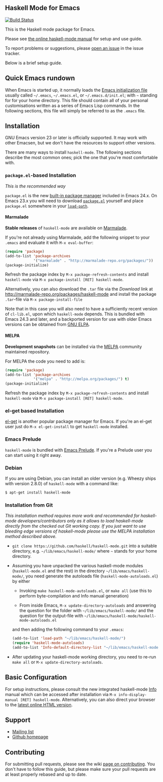 Haskell Mode for Emacs
----------------------

[![Build Status](https://travis-ci.org/haskell/haskell-mode.svg?branch=master)](https://travis-ci.org/haskell/haskell-mode)

This is the Haskell mode package for Emacs.

Please see
[the online haskell-mode manual](https://github.com/haskell/haskell-mode/wiki)
for setup and use guide.

To report problems or suggestions, please
[open an issue](https://github.com/haskell/haskell-mode/issues?state=open)
in the issue tracker.

Below is a brief setup guide.

Quick Emacs rundown
--------------------

When Emacs is started up, it normally loads the
[Emacs initialization file](http://www.gnu.org/software/emacs/manual/html_node/emacs/Init-File.html)
usually called `~/.emacs`, `~/.emacs.el`, or `~/.emacs.d/init.el`;
with `~` standing for for your home directory.  This file should
contain all of your personal customisations written as a series of
Emacs Lisp commands.  In the following sections, this file will simply
be referred to as the `.emacs` file.

Installation
------------

GNU Emacs version 23 or later is officially supported.  It may work
with other Emacsen, but we don't have the resources to support other
versions.

There are many ways to install `haskell-mode`. The following sections
describe the most common ones; pick the one that you're most
comfortable with.

### `package.el`-based Installation

*This is the recommended way*

`package.el` is the new
[built-in package manager](http://www.emacswiki.org/emacs/ELPA#toc4)
included in Emacs 24.x. On Emacs 23.x you will need to download
[`package.el`](http://bit.ly/pkg-el23) yourself and place `package.el`
somewhere in your
[`load-path`](http://www.emacswiki.org/emacs/LoadPath).

#### Marmalade

**Stable releases** of `haskell-mode` are available on
[Marmalade](http://marmalade-repo.org/packages/haskell-mode).

If you're not already using Marmalade, add the following snippet to
your `.emacs` and evaluate it with `M-x eval-buffer`:

```el
(require 'package)
(add-to-list 'package-archives
             '("marmalade" . "http://marmalade-repo.org/packages/"))
(package-initialize)
```

Refresh the package index by `M-x package-refresh-contents` and install
`haskell-mode` via `M-x package-install [RET] haskell-mode`.

Alternatively, you can also download the `.tar` file via the
_Download_ link at http://marmalade-repo.org/packages/haskell-mode and
install the package `.tar`-file via `M-x package-install-file`

Note that in this case you will also need to have a sufficiently
recent version of `cl-lib.el`, upon which `haskell-mode` depends.
This is bundled with Emacs 24.3 and later, and a backported version
for use with older Emacs versions can be obtained from
[GNU ELPA](http://elpa.gnu.org/packages/cl-lib.html).

#### MELPA

**Development snapshots** can be installed via the
[MELPA](http://melpa.org) community maintained repository.

For MELPA the code you need to add is:

```lisp
(require 'package)
(add-to-list 'package-archives
             '("melpa" . "http://melpa.org/packages/") t)
(package-initialize)
```

Refresh the package index by `M-x package-refresh-contents` and install
`haskell-mode` via `M-x package-install [RET] haskell-mode`.

### el-get based Installation

[el-get](https://github.com/dimitri/el-get) is another popular package manager for Emacs.
If you're an el-get user just do `M-x el-get-install` to get `haskell-mode` installed.

### Emacs Prelude

`haskell-mode` is bundled with
[Emacs Prelude](https://github.com/bbatsov/prelude). If you're a
Prelude user you can start using it right away.

### Debian

If you are using Debian, you can install an older version (e.g. Wheezy
ships with version 2.8.0) of `haskell-mode` with a command like:

```bash
$ apt-get install haskell-mode
```

### Installation from Git

*This installation method requires more work and recommended for haskell-mode developers/contributors only as it allows to load haskell-mode directly from the checked out Git working copy. If you just want to use bleeding edge versions of haskell-mode please use the MELPA installation method described above.*

-   `git clone https://github.com/haskell/haskell-mode.git` into a
    suitable directory, e.g. `~/lib/emacs/haskell-mode/` where `~`
    stands for your home directory.

-   Assuming you have unpacked the various haskell-mode modules
    (`haskell-mode.el` and the rest) in the directory
    `~/lib/emacs/haskell-mode/`, you need generate the autoloads file
    (`haskell-mode-autoloads.el`) by either

    - Invoking `make haskell-mode-autoloads.el`, or `make all` (use
      this to perform byte-compilation and Info manual generation)

    - From inside Emacs, `M-x update-directory-autoloads` and answering the question for
      the folder with `~/lib/emacs/haskell-mode/` and the question for the output-file with
      `~/lib/emacs/haskell-mode/haskell-mode-autoloads.el`

    and then adding the following command to your `.emacs`:

    ```el
    (add-to-list 'load-path "~/lib/emacs/haskell-mode/")
    (require 'haskell-mode-autoloads)
    (add-to-list 'Info-default-directory-list "~/lib/emacs/haskell-mode/")
    ```

-   After updating your haskell-mode working directory, you need to
    re-run `make all` or `M-x update-directory-autoloads`.

Basic Configuration
-------------------

For setup instructions, please consult the new integrated haskell-mode
[Info](https://www.gnu.org/software/texinfo/manual/info/info.html)
manual which can be accessed after installation via
`M-x info-display-manual [RET] haskell-mode`.
Alternatively, you can also direct your browser to the
[latest online HTML version](http://haskell.github.io/haskell-mode/manual/latest/).

Support
-------

- [Mailing list](http://projects.haskell.org/cgi-bin/mailman/listinfo/haskellmode-emacs)
- [Github homepage](https://github.com/haskell/haskell-mode)

Contributing
------------

For submitting pull requests, please see the wiki
[page on contributing](https://github.com/haskell/haskell-mode/wiki/Contributing). You
don't have to follow this guide, but please make sure your pull
requests are at least properly rebased and up to date.
